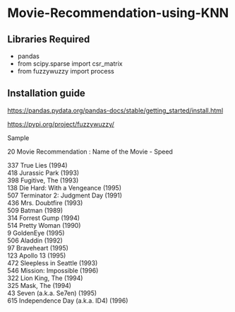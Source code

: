 # Movie-Recommendation-using-KNN

##  Libraries Required
- pandas
- from scipy.sparse import csr_matrix
- from fuzzywuzzy import process
## Installation guide
https://pandas.pydata.org/pandas-docs/stable/getting_started/install.html

https://pypi.org/project/fuzzywuzzy/

Sample 

20 Movie Recommendation : Name of the Movie - Speed

337                        True Lies (1994) <br>
418                    Jurassic Park (1993) <br>
398                    Fugitive, The (1993) <br>
138       Die Hard: With a Vengeance (1995) <br>
507       Terminator 2: Judgment Day (1991) <br>
436                   Mrs. Doubtfire (1993) <br>
509                           Batman (1989) <br>
314                     Forrest Gump (1994) <br>
514                     Pretty Woman (1990) <br>
9                          GoldenEye (1995) <br>
506                          Aladdin (1992) <br>
97                        Braveheart (1995) <br>
123                        Apollo 13 (1995) <br>
472             Sleepless in Seattle (1993) <br>
546              Mission: Impossible (1996) <br>
322                   Lion King, The (1994) <br>
325                        Mask, The (1994) <br>
43              Seven (a.k.a. Se7en) (1995) <br>
615    Independence Day (a.k.a. ID4) (1996)
